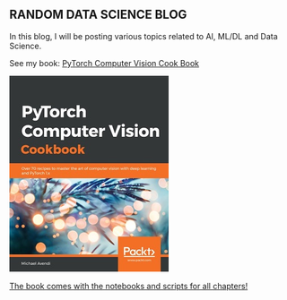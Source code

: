## RANDOM DATA SCIENCE BLOG
In this blog, I will be posting various topics related to AI, ML/DL and Data Science.

See my book: [PyTorch Computer Vision Cook Book](https://www.amazon.com/PyTorch-Computer-Vision-Cookbook-computer-ebook/dp/B0862CX2ZL/ref=sr_1_2?crid=QH2QEQ7CSJXO&dchild=1&keywords=pytorch+computer+vision+cookbook&qid=1586893366&sprefix=phytorch+co%2Caps%2C209&sr=8-2)

![pytorch book cover](/images/pytorchcvc.jpg)

[The book comes with the notebooks and scripts for all chapters!](https://github.com/PacktPublishing/PyTorch-Computer-Vision-Cookbook)


